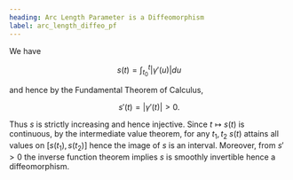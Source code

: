```yaml
---
heading: Arc Length Parameter is a Diffeomorphism
label: arc_length_diffeo_pf
---
```


We have

$$
s(t) = \int_{t_0}^t \lvert \gamma'(u) \rvert du
$$

and hence by the Fundamental Theorem of Calculus,

$$
s'(t) = \lvert \gamma'(t) \rvert > 0.
$$

Thus $s$ is strictly increasing and hence injective. Since $t \mapsto s(t)$ is continuous, by the intermediate value theorem, for any $t_1, t_2$ $s(t)$ attains all values on $[s(t_1), s(t_2)]$ hence the image of $s$ is an interval. Moreover, from $s' > 0$ the inverse function theorem implies $s$ is smoothly invertible hence a diffeomorphism.
